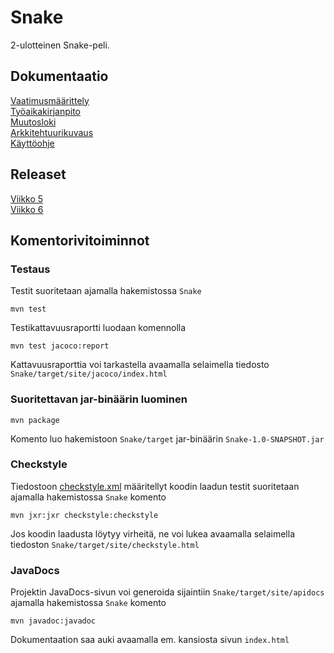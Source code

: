 # Snake

2-ulotteinen Snake-peli.

## Dokumentaatio

[Vaatimusmäärittely](documentation/requirements-specification.md)  
[Työaikakirjanpito](documentation/hours-record.md)  
[Muutosloki](documentation/changelog.md)  
[Arkkitehtuurikuvaus](documentation/architecture.md)  
[Käyttöohje](documentation/manual.md)

## Releaset

[Viikko 5](https://github.com/steeric1/ot-harjoitustyo/releases/tag/viikko5)  
[Viikko 6](https://github.com/steeric1/ot-harjoitustyo/releases/tag/viikko6)

## Komentorivitoiminnot

### Testaus

Testit suoritetaan ajamalla hakemistossa `Snake`
```
mvn test
```

Testikattavuusraportti luodaan komennolla
```
mvn test jacoco:report
```
Kattavuusraporttia voi tarkastella avaamalla selaimella tiedosto `Snake/target/site/jacoco/index.html`

###  Suoritettavan jar-binäärin luominen

```
mvn package
```
Komento luo hakemistoon `Snake/target` jar-binäärin `Snake-1.0-SNAPSHOT.jar`

### Checkstyle

Tiedostoon [checkstyle.xml](Snake/checkstyle.xml) määritellyt koodin laadun testit suoritetaan ajamalla hakemistossa `Snake` komento
```
mvn jxr:jxr checkstyle:checkstyle
```
Jos koodin laadusta löytyy virheitä, ne voi lukea avaamalla selaimella tiedoston `Snake/target/site/checkstyle.html`

### JavaDocs

Projektin JavaDocs-sivun voi generoida sijaintiin `Snake/target/site/apidocs` ajamalla hakemistossa `Snake` komento
```
mvn javadoc:javadoc
```
Dokumentaation saa auki avaamalla em. kansiosta sivun `index.html`
